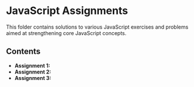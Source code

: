 # JavaScript Assignments

This folder contains solutions to various JavaScript exercises and problems aimed at strengthening core JavaScript concepts.

## Contents

- **Assignment 1:**   
- **Assignment 2:**  
- **Assignment 3:**

